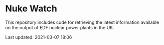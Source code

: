 # Nuke Watch

This repository includes code for retrieving the latest information available on the output of EDF nuclear power plants in the UK.

Last updated: 2021-03-07 18:06